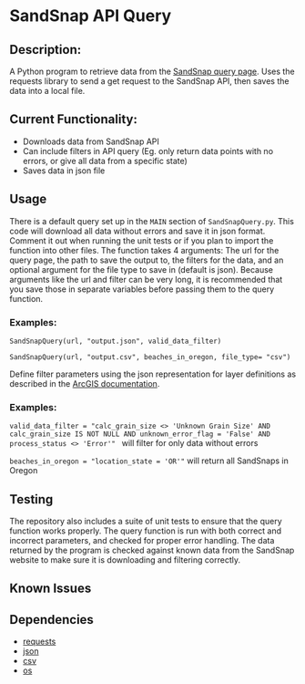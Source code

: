 
# SandSnap API Query

## Description:
 
A Python program to retrieve data from the [SandSnap query page](https://services6.arcgis.com/rZL2YPlohtwSQBWu/arcgis/rest/services/survey123_402b0c9d9dfe4bcc8b4b7d6873c710fe_fieldworker/FeatureServer/query). Uses the requests library to send a get request to the SandSnap API, then saves the data into a local file.

## Current Functionality:
  
  - Downloads data from SandSnap API
  - Can include filters in API query (Eg. only return data points with no errors, or give all data from a specific state)
  - Saves data in json file

## Usage

There is a default query set up in the `MAIN` section of `SandSnapQuery.py`. This code will download all data without errors and save it in json format. Comment it out when running the unit tests or if you 
plan to import the function into other files. The function takes 4 arguments: The url for the query page, the path to save the output to, the filters for the data, and an optional argument for the file type
to save in (default is json). Because arguments like the url and filter can be very long, it is recommended that you save those in separate variables before passing them to the query function.

### Examples: 

`SandSnapQuery(url, "output.json", valid_data_filter)`

`SandSnapQuery(url, "output.csv", beaches_in_oregon, file_type= "csv")`

Define filter parameters using the json representation for layer definitions as described in the [ArcGIS documentation](https://developers.arcgis.com/rest/services-reference/enterprise/query-feature-service/#request-parameters).

### Examples:

`valid_data_filter = "calc_grain_size <> 'Unknown Grain Size' AND calc_grain_size IS NOT NULL AND unknown_error_flag = 'False' AND process_status <> 'Error'" ` will filter for only data without errors

`beaches_in_oregon = "location_state = 'OR'"` will return all SandSnaps in Oregon

## Testing
  
The repository also includes a suite of unit tests to ensure that the query function works properly. The query function is run with both correct and incorrect parameters, and checked for proper error handling. 
The data returned by the program is checked against known data from the SandSnap website to make sure it is downloading and filtering correctly.

## Known Issues

## Dependencies

  - [requests](https://pypi.org/project/requests/)
  - [json](https://docs.python.org/3/library/json.html)
  - [csv](https://docs.python.org/3/library/csv.html)
  - [os](https://docs.python.org/3/library/os.html)
